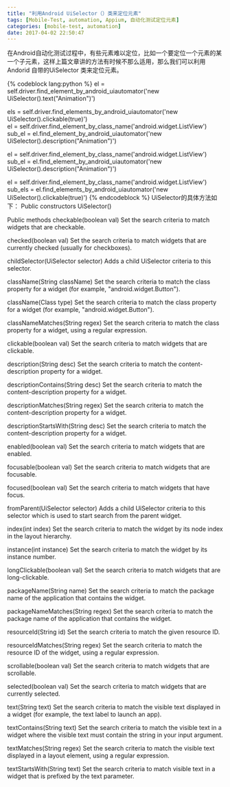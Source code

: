 ```yaml
---
title: "利用Android UiSelector（）类来定位元素"
tags: [Mobile-Test, automation, Appium, 自动化测试定位元素]
categories: [mobile-test, automation]
date: 2017-04-02 22:50:47
---
```

在Android自动化测试过程中，有些元素难以定位，比如一个要定位一个元素的某一个子元素，这样上篇文章讲的方法有时候不那么适用，那么我们可以利用Andorid 自带的UiSelector 类来定位元素。
<!--more-->
{% codeblock lang:python %}
el = self.driver.find_element_by_android_uiautomator('new UiSelector().text("Animation")')

els = self.driver.find_elements_by_android_uiautomator('new UiSelector().clickable(true)')     
el = self.driver.find_element_by_class_name('android.widget.ListView')
sub_el = el.find_element_by_android_uiautomator('new UiSelector().description("Animation")')

el = self.driver.find_element_by_class_name('android.widget.ListView')
sub_el = el.find_element_by_android_uiautomator('new UiSelector().description("Animation")')


el = self.driver.find_element_by_class_name('android.widget.ListView')
sub_els = el.find_elements_by_android_uiautomator('new UiSelector().clickable(true)')
{% endcodeblock %}
UiSelector的具体方法如下：
Public constructors
UiSelector()

Public methods
checkable(boolean   val)
Set the search criteria to match widgets that are   checkable.

checked(boolean   val)
Set the search criteria to match widgets that are   currently checked (usually for checkboxes).

childSelector(UiSelector selector)
Adds a child UiSelector criteria to this selector.

className(String   className)
Set the search criteria to match the class property for   a widget (for example, "android.widget.Button").

className(Class<T>   type)
Set the search criteria to match the class property for   a widget (for example, "android.widget.Button").

classNameMatches(String   regex)
Set the search criteria to match the class property for   a widget, using a regular expression.

clickable(boolean   val)
Set the search criteria to match widgets that are   clickable.

description(String   desc)
Set the search criteria to match the content-description   property for a widget.

descriptionContains(String   desc)
Set the search criteria to match the   content-description property for a widget.

descriptionMatches(String   regex)
Set the search criteria to match the   content-description property for a widget.

descriptionStartsWith(String   desc)
Set the search criteria to match the   content-description property for a widget.

enabled(boolean   val)
Set the search criteria to match widgets that are   enabled.

focusable(boolean   val)
Set the search criteria to match widgets that are   focusable.

focused(boolean   val)
Set the search criteria to match widgets that have   focus.

fromParent(UiSelector selector)
Adds a child UiSelector criteria to this selector which   is used to start search from the parent widget.

index(int   index)
Set the search criteria to match the widget by its node   index in the layout hierarchy.

instance(int   instance)
Set the search criteria to match the widget by its   instance number.

longClickable(boolean   val)
Set the search criteria to match widgets that are   long-clickable.

packageName(String   name)
Set the search criteria to match the package name of   the application that contains the widget.

packageNameMatches(String   regex)
Set the search criteria to match the package name of   the application that contains the widget.

resourceId(String   id)
Set the search criteria to match the given resource ID.

resourceIdMatches(String   regex)
Set the search criteria to match the resource ID of the   widget, using a regular expression.

scrollable(boolean   val)
Set the search criteria to match widgets that are   scrollable.

selected(boolean   val)
Set the search criteria to match widgets that are   currently selected.

text(String   text)
Set the search criteria to match the visible text   displayed in a widget (for example, the text label to launch an app).

textContains(String   text)
Set the search criteria to match the visible text in a   widget where the visible text must contain the string in your input argument.

textMatches(String   regex)
Set the search criteria to match the visible text   displayed in a layout element, using a regular expression.

textStartsWith(String   text)
Set the search criteria to match visible text in a   widget that is prefixed by the text parameter.

